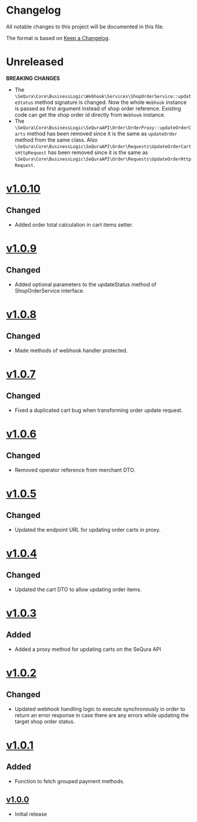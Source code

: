 # Changelog
All notable changes to this project will be documented in this file.

The format is based on [Keep a Changelog](http://keepachangelog.com/en/1.0.0/).

# Unreleased
**BREAKING CHANGES**
- The `\SeQura\Core\BusinessLogic\Webhook\Services\ShopOrderService::updateStatus` method signature is changed.
Now the whole `Webhook` instance is passed as first argument instead of shop order reference. Existing code can get
the shop order id directly from `Webhook` instance.
- The `\SeQura\Core\BusinessLogic\SeQuraAPI\Order\OrderProxy::updateOrderCarts` method has been removed since it is 
the same as `updateOrder` method from the same class. Also 
`\SeQura\Core\BusinessLogic\SeQuraAPI\Order\Requests\UpdateOrderCartsHttpRequest` has been removed since it is the same 
as `\SeQura\Core\BusinessLogic\SeQuraAPI\Order\Requests\UpdateOrderHttpRequest`.

# [v1.0.10](https://github.com/sequra/integration-core/tree/v1.0.10)
## Changed
- Added order total calculation in cart items setter.

# [v1.0.9](https://github.com/sequra/integration-core/tree/v1.0.9)
## Changed
- Added optional parameters to the updateStatus method of ShopOrderService interface.

# [v1.0.8](https://github.com/sequra/integration-core/tree/v1.0.8)
## Changed
- Made methods of webhook handler protected.

# [v1.0.7](https://github.com/sequra/integration-core/tree/v1.0.7)
## Changed
- Fixed a duplicated cart bug when transforming order update request.

# [v1.0.6](https://github.com/sequra/integration-core/tree/v1.0.6)
## Changed
- Removed operator reference from merchant DTO.

# [v1.0.5](https://github.com/sequra/integration-core/tree/v1.0.5)
## Changed
- Updated the endpoint URL for updating order carts in proxy.

# [v1.0.4](https://github.com/sequra/integration-core/tree/v1.0.4)
## Changed
- Updated the cart DTO to allow updating order items.

# [v1.0.3](https://github.com/sequra/integration-core/tree/v1.0.3)
## Added
- Added a proxy method for updating carts on the SeQura API

# [v1.0.2](https://github.com/sequra/integration-core/tree/v1.0.2)
## Changed
- Updated webhook handling logic to execute synchronously in order to return an error response in case there are any errors while updating the target shop order status.

# [v1.0.1](https://github.com/sequra/integration-core/tree/v1.0.1)
## Added
- Function to fetch grouped payment methods.

## [v1.0.0](https://github.com/sequra/integration-core/tree/v1.0.0)
- Initial release
